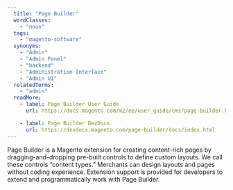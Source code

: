 ```yaml
---
  title: "Page Builder"
  wordClasses:
    - "noun"
  tags:
    - "magento-software"
  synonyms:
    - "Admin"
    - "Admin Panel"
    - "backend"
    - "Administration Interface"
    - "Admin UI"
  relatedTerms:
    - "admin"
  readMore:
    - label: Page Builder User Guide
      url: https://docs.magento.com/m2/ee/user_guide/cms/page-builder.html

    - label: Page Builder DevDocs
      url: https://devdocs.magento.com/page-builder/docs/index.html
---
```

Page Builder is a Magento extension for creating content-rich pages by dragging-and-dropping pre-built controls to define custom layouts.  We call these controls “content types.” Merchants can design layouts and pages without coding experience. Extension support is provided for developers to extend and programmatically work with Page Builder.
